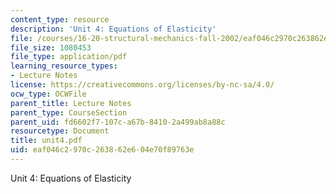 ```yaml
---
content_type: resource
description: 'Unit 4: Equations of Elasticity'
file: /courses/16-20-structural-mechanics-fall-2002/eaf046c2970c263862e604e70f89763e_unit4.pdf
file_size: 1080453
file_type: application/pdf
learning_resource_types:
- Lecture Notes
license: https://creativecommons.org/licenses/by-nc-sa/4.0/
ocw_type: OCWFile
parent_title: Lecture Notes
parent_type: CourseSection
parent_uid: fd6602f7-107c-a67b-8410-2a499ab8a88c
resourcetype: Document
title: unit4.pdf
uid: eaf046c2-970c-2638-62e6-04e70f89763e
---
```

Unit 4: Equations of Elasticity